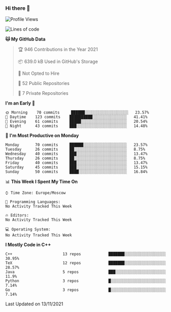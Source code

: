 ### Hi there 👋

<!--
**SemenMartynov/SemenMartynov** is a ✨ _special_ ✨ repository because its `README.md` (this file) appears on your GitHub profile.

Here are some ideas to get you started:

- 🔭 I’m currently working on ...
- 🌱 I’m currently learning ...
- 👯 I’m looking to collaborate on ...
- 🤔 I’m looking for help with ...
- 💬 Ask me about ...
- 📫 How to reach me: ...
- 😄 Pronouns: ...
- ⚡ Fun fact: ...
-->

<!--START_SECTION:waka-->
![Profile Views](http://img.shields.io/badge/Profile%20Views-6-blue)

![Lines of code](https://img.shields.io/badge/From%20Hello%20World%20I%27ve%20Written-2.1%20million%20lines%20of%20code-blue)

**🐱 My GitHub Data** 

> 🏆 946 Contributions in the Year 2021
 > 
> 📦 639.0 kB Used in GitHub's Storage 
 > 
> 🚫 Not Opted to Hire
 > 
> 📜 52 Public Repositories 
 > 
> 🔑 7 Private Repositories  
 > 
**I'm an Early 🐤** 

```text
🌞 Morning    70 commits     ██████░░░░░░░░░░░░░░░░░░░   23.57% 
🌆 Daytime    123 commits    ██████████░░░░░░░░░░░░░░░   41.41% 
🌃 Evening    61 commits     █████░░░░░░░░░░░░░░░░░░░░   20.54% 
🌙 Night      43 commits     ███░░░░░░░░░░░░░░░░░░░░░░   14.48%

```
📅 **I'm Most Productive on Monday** 

```text
Monday       70 commits     ██████░░░░░░░░░░░░░░░░░░░   23.57% 
Tuesday      26 commits     ██░░░░░░░░░░░░░░░░░░░░░░░   8.75% 
Wednesday    40 commits     ███░░░░░░░░░░░░░░░░░░░░░░   13.47% 
Thursday     26 commits     ██░░░░░░░░░░░░░░░░░░░░░░░   8.75% 
Friday       40 commits     ███░░░░░░░░░░░░░░░░░░░░░░   13.47% 
Saturday     45 commits     ███░░░░░░░░░░░░░░░░░░░░░░   15.15% 
Sunday       50 commits     ████░░░░░░░░░░░░░░░░░░░░░   16.84%

```


📊 **This Week I Spent My Time On** 

```text
⌚︎ Time Zone: Europe/Moscow

💬 Programming Languages: 
No Activity Tracked This Week

🔥 Editors: 
No Activity Tracked This Week

💻 Operating System: 
No Activity Tracked This Week

```

**I Mostly Code in C++** 

```text
C++                      13 repos            ███████░░░░░░░░░░░░░░░░░░   30.95% 
TeX                      12 repos            ███████░░░░░░░░░░░░░░░░░░   28.57% 
Java                     5 repos             ███░░░░░░░░░░░░░░░░░░░░░░   11.9% 
Python                   3 repos             █░░░░░░░░░░░░░░░░░░░░░░░░   7.14% 
Go                       3 repos             █░░░░░░░░░░░░░░░░░░░░░░░░   7.14%

```



 Last Updated on 13/11/2021
<!--END_SECTION:waka-->